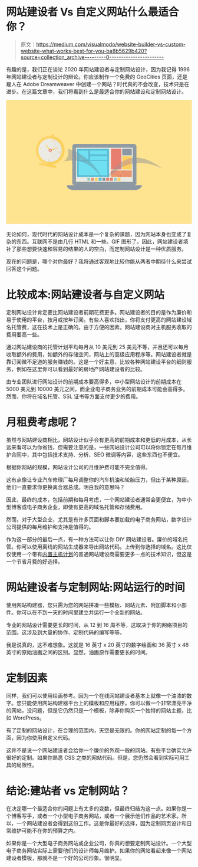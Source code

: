 # 网站建设者 Vs 自定义网站什么最适合你？

> 原文：<https://medium.com/visualmodo/website-builder-vs-custom-website-what-works-best-for-you-ba8b5629b420?source=collection_archive---------0----------------------->

有趣的是，我们正在谈论 2020 年网站建设者与定制网站设计，因为我记得 1996 年网站建设者与定制设计的辩论。你应该制作一个免费的 GeoCities 页面，还是雇人在 Adobe Dreamweaver 中创建一个网站？时代真的不会改变，技术只是在进步。在这篇文章中，我们将看到什么是最适合你的网站建设和定制网站设计。

![](img/d971f4488ece1b031a3dd0c121826d68.png)

无论如何，现代时代的网站设计成本是一个复杂的课题，因为网站本身也变成了复杂的东西。互联网不是由几行 HTML 和一些。GIF 图形了。因此，网站建设者填补了那些想要快速和容易的结果的人的空白，而定制网站设计是一种优质服务。

现在的问题是，哪个对你最好？我将通过客观地比较你能从两者中期待什么来尝试回答这个问题。

# 比较成本:网站建设者与自定义网站

定制网站设计肯定要比网站建设者前期花费更多。网站建设者的目的是作为廉价和易于使用的平台，按月或按年订阅。有些人喜欢指出，你将支付更高的网站建设域名托管费，这在技术上是正确的。由于方便的因素，网站建设商对主机服务收取的费用要高一些。

通过网站建设商的托管计划平均每月从 10 美元到 25 美元不等，并且还可以每月收取额外的费用，如额外的存储空间，网站上的高级应用程序等。网站建设者就是靠订阅微不足道的服务赚钱的。这是一个好主意，比较各种网站建设平台的细则服务，例如在这里你可以看到最好的房地产网站建设者的比较。

由专业团队进行网站设计的前期成本要高得多，中小型网站设计的前期成本在 5000 美元到 10000 美元之间，而企业电子商务业务的前期成本可能会高得多。然而，你将在域名托管、SSL 证书等方面支付更少的费用。

# 月租费考虑呢？

虽然与网站建设商相比，网站设计似乎会有更高的前期成本和更低的月成本，从长远来看可以为你省钱，但需要注意的是，一些网站设计公司可以将你锁定在每月维护合同中，其中包括技术支持、分析、SEO 微调等内容，这些东西也不便宜。

根据你网站的规模，网站设计公司的月维护费可能不完全值得。

这有点像让专业汽车修理厂每月调整你的汽车机油和轮胎压力，但出于某种原因，他们一直要求你更换离合器总成。明白我的意思吗？

因此，最终的成本，包括前期和每月考虑，一个网站建设者通常会更便宜，为中小型博客或电子商务企业，即使有更高的域名托管和存储费用。

然而，对于大型企业，尤其是有许多页面和脚本要加载的电子商务网站，数字设计公司提供的每月维护和支持是值得的。

作为这一部分的最后一点，有一种方法可以让你 DIY 网站建设者。廉价的域名托管。你可以使用离线的网站生成器来导出网站代码。上传到你选择的域名。这比仅仅使用一个带有[内置主机计划](https://visualmodo.com/web-hosting-works/)的普通网站建设商需要更多一点的技术知识，但这是一个节省月费的好选择。

# 网站建设者与定制网站:网站运行的时间

使用网站构建器，您只需为您的网站拼凑一些模板、网站元素、附加脚本和小部件。你可以在不到一天的时间里建立并运行一个全新的网站。

专业的网站设计需要更长的时间，从 12 到 16 周不等，这取决于你的网络项目的范围。这涉及到大量的协作、定制代码的编写等等。

我是说真的，这不难想象。这就是 16 英寸 x 20 英寸的数字绘画和 36 英寸 x 48 英寸的原始油画之间的区别。显然，油画原作需要更长的时间。

# 定制因素

同样，我们可以使用绘画参考。因为一个在线网站建设者基本上就像一个油漆的数字。您只能使用网站构建器平台上的模板和应用程序。你可以做一个非常漂亮干净的网站，没问题，但是它仍然只是一个模板，除非你购买一个独特的网站主题，比如 WordPress。

有了定制的网站设计，在合理的范围内，天空是无限的。你的网站定制的每一个方面，因为你使用自定义代码。

这并不是说一个网站建设者会给你一个廉价的外观一般的网站。有些平台确实允许很好的定制。如果你熟悉 CSS 之类的网站代码。但是，您仍然会看到实际可用工具的局限性。

# 结论:建站者 vs 定制网站？

在决定哪一个最适合你的问题上有太多的变数，但最终归结为这一点。如果你是一个博客写手，或者一个小型电子商务网站，或者一个展示他们作品的艺术家。所以，一个网站建设者会得到这份工作。这是你最好的选择，因为定制网页设计和日常维护可能不在你的预算之内。

如果你是一个大型电子商务网站或企业公司，你真的想要定制网站设计。一个大型电子商务网站实际上需要他们的设计师每月维护。如果你的网站看起来像一个网站建设者模板，那就不是一个好的公司形象。很明显。